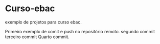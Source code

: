 # Curso-ebac
exemplo de projetos para curso ebac.

Primeiro  exemplo de comit e push no repositório remoto.
segundo commit
terceiro commit
Quarto commit.
